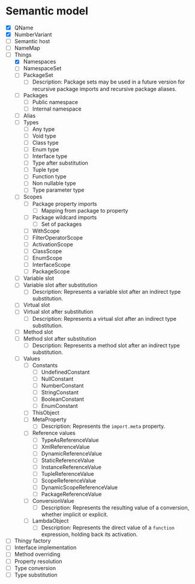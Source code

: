 # Semantic model

* [x] QName
* [x] NumberVariant
* [ ] Semantic host
* [ ] NameMap
* [ ] Things
  * [x] Namespaces
  * [ ] NamespaceSet
  * [ ] PackageSet
    * [ ] Description: Package sets may be used in a future version for recursive package imports and recursive package aliases.
  * [ ] Packages
    * [ ] Public namespace
    * [ ] Internal namespace
  * [ ] Alias
  * [ ] Types
    * [ ] Any type
    * [ ] Void type
    * [ ] Class type
    * [ ] Enum type
    * [ ] Interface type
    * [ ] Type after substitution
    * [ ] Tuple type
    * [ ] Function type
    * [ ] Non nullable type
    * [ ] Type parameter type
  * [ ] Scopes
    * [ ] Package property imports
      * [ ] Mapping from package to property
    * [ ] Package wildcard imports
      * [ ] Set of packages
    * [ ] WithScope
    * [ ] FilterOperatorScope
    * [ ] ActivationScope
    * [ ] ClassScope
    * [ ] EnumScope
    * [ ] InterfaceScope
    * [ ] PackageScope
  * [ ] Variable slot
  * [ ] Variable slot after substitution
    * [ ] Description: Represents a variable slot after an indirect type substitution.
  * [ ] Virtual slot
  * [ ] Virtual slot after substitution
    * [ ] Description: Represents a virtual slot after an indirect type substitution.
  * [ ] Method slot
  * [ ] Method slot after substitution
    * [ ] Description: Represents a method slot after an indirect type substitution.
  * [ ] Values
    * [ ] Constants
      * [ ] UndefinedConstant
      * [ ] NullConstant
      * [ ] NumberConstant
      * [ ] StringConstant
      * [ ] BooleanConstant
      * [ ] EnumConstant
    * [ ] ThisObject
    * [ ] MetaProperty
      * [ ] Description: Represents the `import.meta` property.
    * [ ] Reference values
      * [ ] TypeAsReferenceValue
      * [ ] XmlReferenceValue
      * [ ] DynamicReferenceValue
      * [ ] StaticReferenceValue
      * [ ] InstanceReferenceValue
      * [ ] TupleReferenceValue
      * [ ] ScopeReferenceValue
      * [ ] DynamicScopeReferenceValue
      * [ ] PackageReferenceValue
    * [ ] ConversionValue
      * [ ] Description: Represents the resulting value of a conversion, whether implicit or explicit.
    * [ ] LambdaObject
      * [ ] Description: Represents the direct value of a `function` expression, holding back its activation.
* [ ] Thingy factory
* [ ] Interface implementation
* [ ] Method overriding
* [ ] Property resolution
* [ ] Type conversion
* [ ] Type substitution